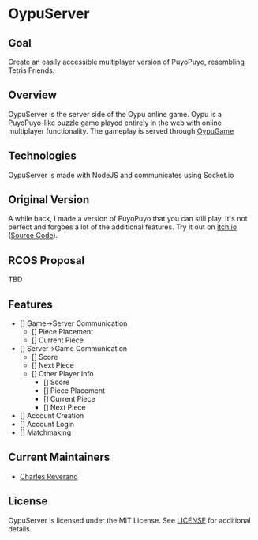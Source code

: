 # OypuServer

## Goal
Create an easily accessible multiplayer version of PuyoPuyo, resembling Tetris Friends.

## Overview
OypuServer is the server side of the Oypu online game. Oypu is a PuyoPuyo-like puzzle game played entirely in the web with online multiplayer functionality. The gameplay is served through [OypuGame](https://www.github.com/taliyos/oypugame)

## Technologies
OypuServer is made with NodeJS and communicates using Socket.io

## Original Version
A while back, I made a version of PuyoPuyo that you can still play. It's not perfect and forgoes a lot of the additional features. Try it out on [itch.io](https://taliyos.itch.io/puyojs) ([Source Code](https://www.github.com/taliyos/puyojs)).

## RCOS Proposal
TBD

## Features
 - [] Game->Server Communication
   - [] Piece Placement
   - [] Current Piece
 - [] Server->Game Communication
   - [] Score
   - [] Next Piece
   - [] Other Player Info
     - [] Score
     - [] Piece Placement
     - [] Current Piece
     - [] Next Piece
 - [] Account Creation
 - [] Account Login
 - [] Matchmaking

## Current Maintainers
- [Charles Reverand](https://www.github.com/taliyos)

## License
OypuServer is licensed under the MIT License. See [LICENSE](LICENSE) for additional details.